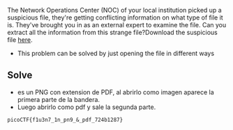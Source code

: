 The Network Operations Center (NOC) of your local institution picked up a suspicious file, they're getting conflicting information on what type of file it is. They've brought you in as an external expert to examine the file. Can you extract all the information from this strange file?Download the suspicious file [here](https://artifacts.picoctf.net/c_titan/97/flag2of2-final.pdf).

- This problem can be solved by just opening the file in different ways
## Solve
- es un PNG con extension de PDF, al abrirlo como imagen aparece la primera parte de la bandera.
- Luego abrirlo como pdf y sale la segunda parte.

```
picoCTF{f1u3n7_1n_pn9_&_pdf_724b1287}
```